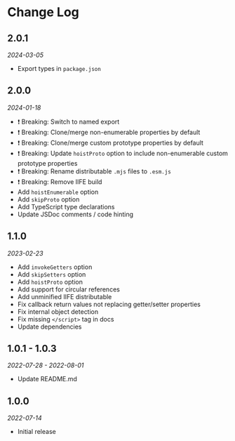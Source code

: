# Change Log

## 2.0.1

_2024-03-05_

- Export types in `package.json`

## 2.0.0

_2024-01-18_

- ❗️ Breaking: Switch to named export
- ❗️ Breaking: Clone/merge non-enumerable properties by default
- ❗️ Breaking: Clone/merge custom prototype properties by default
- ❗️ Breaking: Update `hoistProto` option to include non-enumerable custom prototype properties
- ❗️ Breaking: Rename distributable `.mjs` files to `.esm.js`
- ❗️ Breaking: Remove IIFE build
- Add `hoistEnumerable` option
- Add `skipProto` option
- Add TypeScript type declarations
- Update JSDoc comments / code hinting

## 1.1.0

_2023-02-23_

- Add `invokeGetters` option
- Add `skipSetters` option
- Add `hoistProto` option
- Add support for circular references
- Add unminified IIFE distributable
- Fix callback return values not replacing getter/setter properties
- Fix internal object detection
- Fix missing `</script>` tag in docs
- Update dependencies

## 1.0.1 - 1.0.3

_2022-07-28 - 2022-08-01_

- Update README.md

## 1.0.0

_2022-07-14_

- Initial release
